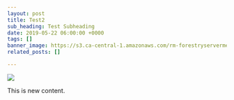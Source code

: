 ```yaml
---
layout: post
title: Test2
sub_heading: Test Subheading
date: 2019-05-22 06:00:00 +0000
tags: []
banner_image: https://s3.ca-central-1.amazonaws.com/rm-forestryservermedia/media/WhyWeDoit.jpg
related_posts: []

---
```

![](https://s3.ca-central-1.amazonaws.com/rm-forestryservermedia/media/ESTI.png)

This is new content.
